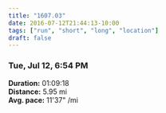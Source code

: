 ```yaml
---
title: "1607.03"
date: 2016-07-12T21:44:13-10:00
tags: ["run", "short", "long", "location"]
draft: false
---
```


### Tue, Jul 12, 6:54 PM

**Duration:** 01:09:18  
**Distance:** 5.95 mi  
**Avg. pace:** 11'37" /mi